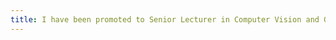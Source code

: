 ```yaml
---
title: I have been promoted to Senior Lecturer in Computer Vision and Graphics @ <a href="https://www.surrey.ac.uk/centre-vision-speech-signal-processing" target="_blank">CVSSP</a>
---
```


